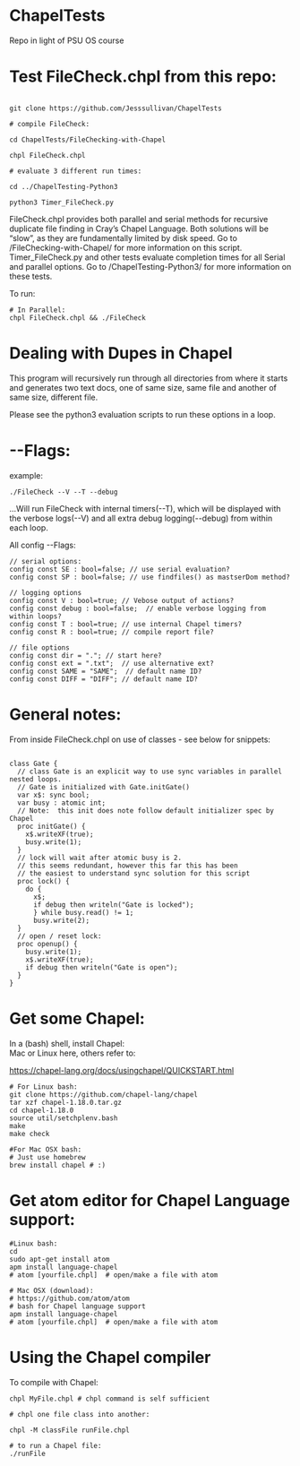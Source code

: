 # ChapelTests

Repo in light of PSU OS course


# Test FileCheck.chpl from this repo:

```

git clone https://github.com/Jesssullivan/ChapelTests

# compile FileCheck:

cd ChapelTests/FileChecking-with-Chapel

chpl FileCheck.chpl

# evaluate 3 different run times:

cd ../ChapelTesting-Python3

python3 Timer_FileCheck.py

```

FileCheck.chpl provides both parallel and serial methods for recursive duplicate file finding in Cray’s Chapel Language.  Both solutions will be “slow”, as they are fundamentally limited by disk speed.   Go to /FileChecking-with-Chapel/ for more information on this script.  Timer_FileCheck.py and other tests evaluate completion times for all Serial and parallel options.  Go to /ChapelTesting-Python3/ for more information on these tests.

To run:

```
# In Parallel:
chpl FileCheck.chpl && ./FileCheck
```

# Dealing with Dupes in Chapel

This program will recursively run through all directories from where it starts and generates two text docs, one of same size, same file and another of same size, different file.  

Please see the python3 evaluation scripts to run these options in a loop.  

# --Flags:

example:  
```
./FileCheck --V --T --debug
```

...Will run FileCheck with internal timers(--T), which will be displayed with the verbose logs(--V) and all extra debug logging(--debug) from within each loop.

All config --Flags:

```
// serial options:
config const SE : bool=false; // use serial evaluation?
config const SP : bool=false; // use findfiles() as mastserDom method?

// logging options
config const V : bool=true; // Vebose output of actions?
config const debug : bool=false;  // enable verbose logging from within loops?
config const T : bool=true; // use internal Chapel timers?
config const R : bool=true; // compile report file?

// file options
config const dir = "."; // start here?
config const ext = ".txt";  // use alternative ext?
config const SAME = "SAME";  // default name ID?
config const DIFF = "DIFF"; // default name ID?

```

# General notes:

From inside FileCheck.chpl on use of classes - see below for snippets:

```

class Gate {
  // class Gate is an explicit way to use sync variables in parallel nested loops.
  // Gate is initialized with Gate.initGate()
  var x$: sync bool;
  var busy : atomic int;
  // Note:  this init does note follow default initializer spec by Chapel
  proc initGate() {
    x$.writeXF(true);
    busy.write(1);
  }
  // lock will wait after atomic busy is 2.
  // this seems redundant, however this far this has been
  // the easiest to understand sync solution for this script
  proc lock() {
    do {
      x$;
      if debug then writeln("Gate is locked");
      } while busy.read() != 1;
      busy.write(2);
  }
  // open / reset lock:
  proc openup() {
    busy.write(1);
    x$.writeXF(true);
    if debug then writeln("Gate is open");
  }
}

```

# Get some Chapel:

 In a (bash) shell, install Chapel:   
   Mac or Linux here, others refer to:

 https://chapel-lang.org/docs/usingchapel/QUICKSTART.html

```
# For Linux bash:
git clone https://github.com/chapel-lang/chapel
tar xzf chapel-1.18.0.tar.gz
cd chapel-1.18.0
source util/setchplenv.bash
make
make check

#For Mac OSX bash:
# Just use homebrew
brew install chapel # :)
```
# Get atom editor for Chapel Language support:
```
#Linux bash:
cd
sudo apt-get install atom
apm install language-chapel
# atom [yourfile.chpl]  # open/make a file with atom

# Mac OSX (download):
# https://github.com/atom/atom
# bash for Chapel language support
apm install language-chapel
# atom [yourfile.chpl]  # open/make a file with atom

```

# Using the Chapel compiler

To compile with Chapel:
```
chpl MyFile.chpl # chpl command is self sufficient

# chpl one file class into another:

chpl -M classFile runFile.chpl

# to run a Chapel file:
./runFile
```

